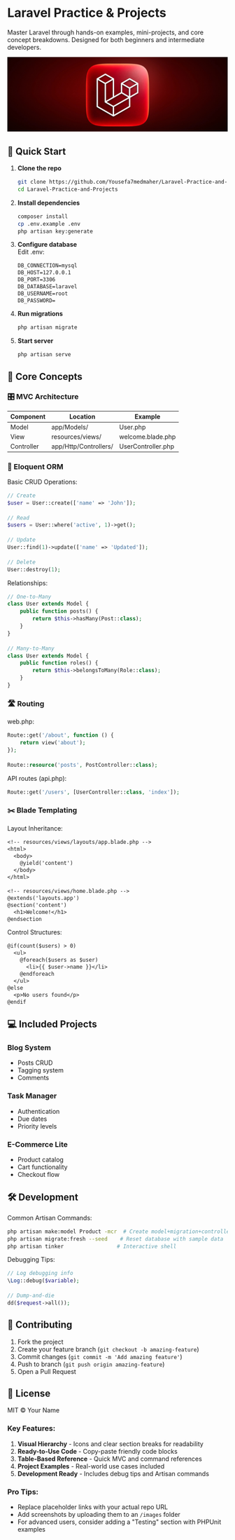 # Laravel Practice & Projects
Master Laravel through hands-on examples, mini-projects, and core concept breakdowns. Designed for both beginners and intermediate developers.

![Laravel Logo](laravel.jpg)

## 🚀 Quick Start

1. **Clone the repo**  
   ```bash
   git clone https://github.com/Yousefa7medmaher/Laravel-Practice-and-Projects.git
   cd Laravel-Practice-and-Projects
   ```

2. **Install dependencies**
   ```bash
   composer install
   cp .env.example .env
   php artisan key:generate
   ```

3. **Configure database**  
   Edit .env:
   ```env
   DB_CONNECTION=mysql
   DB_HOST=127.0.0.1
   DB_PORT=3306
   DB_DATABASE=laravel
   DB_USERNAME=root
   DB_PASSWORD=
   ```

4. **Run migrations**
   ```bash
   php artisan migrate
   ```

5. **Start server**
   ```bash
   php artisan serve
   ```

## 🧠 Core Concepts

### 🎛️ MVC Architecture

| Component | Location | Example |
|-----------|----------|---------|
| Model | app/Models/ | User.php |
| View | resources/views/ | welcome.blade.php |
| Controller | app/Http/Controllers/ | UserController.php |

### 🧩 Eloquent ORM

Basic CRUD Operations:
```php
// Create
$user = User::create(['name' => 'John']);

// Read
$users = User::where('active', 1)->get();

// Update
User::find(1)->update(['name' => 'Updated']);

// Delete
User::destroy(1);
```

Relationships:
```php
// One-to-Many
class User extends Model {
    public function posts() {
        return $this->hasMany(Post::class);
    }
}

// Many-to-Many
class User extends Model {
    public function roles() {
        return $this->belongsToMany(Role::class);
    }
}
```

### 🛣️ Routing

web.php:
```php
Route::get('/about', function () {
    return view('about');
});

Route::resource('posts', PostController::class);
```

API routes (api.php):
```php
Route::get('/users', [UserController::class, 'index']);
```

### ✂️ Blade Templating

Layout Inheritance:
```blade
<!-- resources/views/layouts/app.blade.php -->
<html>
  <body>
    @yield('content')
  </body>
</html>

<!-- resources/views/home.blade.php -->
@extends('layouts.app')
@section('content')
  <h1>Welcome!</h1>
@endsection
```

Control Structures:
```blade
@if(count($users) > 0)
  <ul>
    @foreach($users as $user)
      <li>{{ $user->name }}</li>
    @endforeach
  </ul>
@else
  <p>No users found</p>
@endif
```

## 💻 Included Projects

### Blog System
- Posts CRUD
- Tagging system
- Comments

### Task Manager
- Authentication
- Due dates
- Priority levels

### E-Commerce Lite
- Product catalog
- Cart functionality
- Checkout flow

## 🛠️ Development

Common Artisan Commands:
```bash
php artisan make:model Product -mcr  # Create model+migration+controller
php artisan migrate:fresh --seed    # Reset database with sample data
php artisan tinker                 # Interactive shell
```

Debugging Tips:
```php
// Log debugging info
\Log::debug($variable);

// Dump-and-die
dd($request->all());
```

## 🤝 Contributing
1. Fork the project
2. Create your feature branch (`git checkout -b amazing-feature`)
3. Commit changes (`git commit -m 'Add amazing feature'`)
4. Push to branch (`git push origin amazing-feature`)
5. Open a Pull Request

## 📜 License
MIT © Your Name

### Key Features:
1. **Visual Hierarchy** - Icons and clear section breaks for readability
2. **Ready-to-Use Code** - Copy-paste friendly code blocks
3. **Table-Based Reference** - Quick MVC and command references
4. **Project Examples** - Real-world use cases included
5. **Development Ready** - Includes debug tips and Artisan commands

### Pro Tips:
- Replace placeholder links with your actual repo URL
- Add screenshots by uploading them to an `/images` folder
- For advanced users, consider adding a "Testing" section with PHPUnit examples
